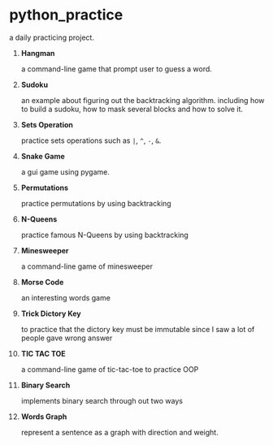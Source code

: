 # python_practice
a daily practicing project.

1. **Hangman**

    a command-line game that prompt user to guess a word.

2. **Sudoku**

    an example about figuring out the backtracking algorithm. including how to build a sudoku, how to mask several blocks and how to solve it.

3. **Sets Operation**

    practice sets operations such as `|`, `^`, `-`, `&`.

4. **Snake Game**

    a gui game using pygame.

5. **Permutations**

    practice permutations by using backtracking

6. **N-Queens**

    practice famous N-Queens by using backtracking

7. **Minesweeper**

    a command-line game of minesweeper

8. **Morse Code**
  
    an interesting words game

9. **Trick Dictory Key**

    to practice that the dictory key must be immutable since I saw a lot of people gave wrong answer

10. **TIC TAC TOE**

    a command-line game of tic-tac-toe to practice OOP

11. **Binary Search**

    implements binary search through out two ways

12. **Words Graph**

    represent a sentence as a graph with direction and weight.
